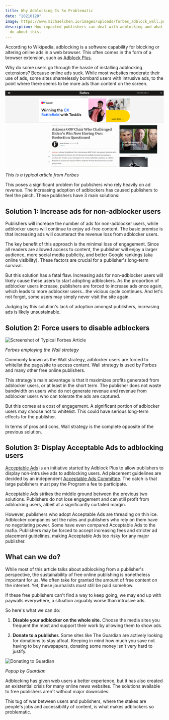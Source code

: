 ```yaml
---
title: Why Adblocking Is So Problematic
date: "20210128"
image: https://www.michaelchen.io/images/uploads/forbes_adblock_wall.png
description: How impacted publishers can deal with adblocking and what we should
  do about this.
---
```

According to Wikipedia, adblocking is a software capability for blocking or altering online ads in a web browser. This often comes in the form of a browser extension, such as [Adblock Plus](https://adblockplus.org/).

Why do some users go through the hassle of installing adblocking extensions? Because online ads suck. While most websites moderate their use of ads, some sites shamelessly bombard users with intrusive ads, to the point where there seems to be more ads than content on the screen.

![Screenshot of Typical Forbes Article](/images/uploads/forbes.png)

*This is a typical article from Forbes*

This poses a significant problem for publishers who rely heavily on ad revenue. The increasing adoption of adblockers has caused publishers to feel the pinch. These publishers have 3 main solutions:

## Solution 1: Increase ads for non-adblocker users

Publishers will increase the number of ads for non-adblocker users, while adblocker users will continue to enjoy ad-free content. The basic premise is that increasing ads will counteract the revenue loss from adblocker users.

The key benefit of this approach is the minimal loss of engagement. Since all readers are allowed access to content, the publisher will enjoy a larger audience, more social media publicity, and better Google rankings (aka online visibility). These factors are crucial for a publisher's long-term survival.

But this solution has a fatal flaw. Increasing ads for non-adblocker users will likely cause these users to start adopting adblockers. As the proportion of adblocker users increase, publishers are forced to increase ads once again, which leads to more adblocker users...the vicious cycle continues. And let's not forget, some users may simply never visit the site again.

Judging by this solution's lack of adoption amongst publishers, increasing ads is likely unsustainable.

## Solution 2: Force users to disable adblockers

![Screenshot of Typical Forbes Article](/images/uploads/forbes_adblock_wall.png)

*Forbes employing the Wall strategy*

Commonly known as the Wall strategy, adblocker users are forced to whitelist the page/site to access content. Wall strategy is used by Forbes and many other free online publishers.

This strategy's main advantage is that it maximizes profits generated from adblocker users, or at least in the short term. The publisher does not waste bandwidth on users who do not generate revenue and revenue from adblocker users who can tolerate the ads are captured.

But this comes at a cost of engagement. A significant portion of adblocker users may choose not to whitelist. This could have serious long-term effects for the publisher.

In terms of pros and cons, Wall strategy is the complete opposite of the previous solution.

## Solution 3: Display Acceptable Ads to adblocking users

[Acceptable Ads](https://acceptableads.com/) is an initiative started by Adblock Plus to allow publishers to display non-intrusive ads to adblocking users. Ad placement guidelines are decided by an independent [Acceptable Ads Committee](https://www.acceptableadscommittee.org/the-standard/). The catch is that large publishers must pay the Program a fee to participate.

Acceptable Ads strikes the middle ground between the previous two solutions. Publishers do not lose engagement and can still profit from adblocking users, albeit at a significantly curtailed margin.

However, publishers who adopt Acceptable Ads are threading on thin ice. Adblocker companies set the rules and publishers who rely on them have no negotiating power. Some have even compared Acceptable Ads to the mafia. Publishers may be forced to accept increasing fees and stricter ad placement guidelines, making Acceptable Ads too risky for any major publisher.

## What can we do?

While most of this article talks about adblocking from a publisher's perspective, the sustainability of free online publishing is nonetheless important for us. We often take for granted the amount of free content on the internet. Yet, these journalists must still be paid somehow.

If these free publishers can't find a way to keep going, we may end up with paywalls everywhere, a situation arguably worse than intrusive ads.

So here's what we can do:
1. **Disable your adblocker on the whole site.** Choose the media sites you frequent the most and support their work by allowing them to show ads.

2. **Donate to a publisher.** Some sites like The Guardian are actively looking for donations to stay afloat. Keeping in mind how much you save not having to buy newspapers, donating some money isn't very hard to justify.

![Donating to Guardian](/images/uploads/guardian_donation.png)

*Popup by Guardian*

Adblocking has given web users a better experience, but it has also created an existential crisis for many online news websites. The solutions available to free publishers aren't without major downsides.

This tug of war between users and publishers, where the stakes are people's jobs and accessibility of content, is what makes adblockers so problematic.
